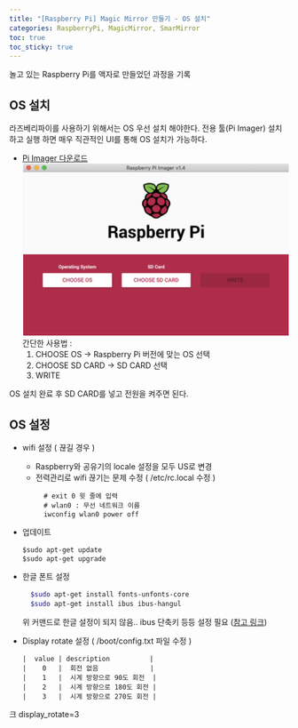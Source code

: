 ```yaml
---
title: "[Raspberry Pi] Magic Mirror 만들기 - OS 설치"
categories: RaspberryPi, MagicMirror, SmarMirror 
toc: true
toc_sticky: true
---
```


놀고 있는 Raspberry Pi를 액자로 만들었던 과정을 기록 

## OS 설치
라즈베리파이를 사용하기 위해서는 OS 우선 설치 해야한다.
전용 툴(Pi Imager) 설치하고 실행 하면 매우 직관적인 UI를 통해 OS 설치가 가능하다.
- [Pi Imager 다운로드](https://www.raspberrypi.org/software/) 
 ![Pi Imager](/assets/images/Pi-Imager.png) 
 간단한 사용법 :
  1. CHOOSE OS -> Raspberry Pi 버전에 맞는 OS 선택
  2. CHOOSE SD CARD -> SD CARD 선택
  3. WRITE 


OS 설치 완료 후 SD CARD를 넣고 전원을 켜주면 된다. 

## OS 설정
- wifi 설정 ( 끊길 경우 )
  - Raspberry와 공유기의 locale 설정을 모두 US로 변경 
  - 전력관리로 wifi 끊기는 문제 수정 ( /etc/rc.local 수정 )
    ```
      # exit 0 윗 줄에 입력 
      # wlan0 : 무선 네트워크 이름 
      iwconfig wlan0 power off
    ```
- 업데이트 
  ```
  $sudo apt-get update
  $sudo apt-get upgrade
  ```
  
- 한글 폰트 설정
  ``` bash
    $sudo apt-get install fonts-unfonts-core
    $sudo apt-get install ibus ibus-hangul
  ```
  위 커맨드로 한글 설정이 되지 않음.. ibus 단축키 등등 설정 필요 ([참고 링크](https://kgu0724.tistory.com/159))
- Display rotate 설정 ( /boot/config.txt 파일 수정 )
  ```
  |  value | description          |
  |    0   |  회전 없음             |
  |    1   |  시계 방향으로 90도 회전  |
  |    2   |  시계 방향으로 180도 회전 |
  |    3   |  시계 방향으로 270도 회전 |
크
  display_rotate=3
  ```

